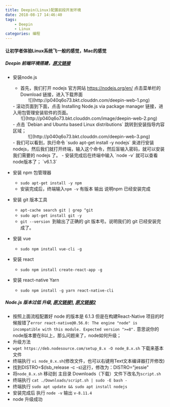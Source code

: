 ```yaml
---
title: Deepin(Linux)配置前段开发环境
date: 2018-08-17 14:46:40
tags: 
    - Deepin
    - Linux
categories: 编程
---
```

<h4>让初学者体验Linux系统飞一般的感觉，Mac的感觉</h4>

<!-- more -->
##### Deepin 前端环境搭建，[原文链接](https://blog.csdn.net/fungleo/article/details/78434813)
- 安装node.js
    - 首先，我们打开 nodejs 官方网站 https://nodejs.org/en/ 点击菜单栏的 Download 链接，进入下载界面
    <div align='center'>![](http://p040q6o73.bkt.clouddn.com/deepin-web-1.png)</div>
    - 滚动页面到下面，点击 Installing Node.js via package manager 链接，进入用包管理安装软件的页面。
    <div align='center'>![](http://p040q6o73.bkt.clouddn.com/image/deepin-web-2.png)</div>
    - 点击 `Debian and Ubuntu based Linux distributions` 跳转到安装指导内容区域；
    <div align='center'>![](http://p040q6o73.bkt.clouddn.com/deepin-web-3.png)</div>
    - 我们可以看到，执行命令 `sudo apt-get install -y nodejs` 来进行安装 nodejs，然后我们就打开终端，输入这个命令，然后盲输入密码，就可以安装我们需要的 nodejs 了。
    - 安装完成后在终端中输入 `node -v` 就可以查看node版本了； `v6.1.3` 

- 安装 npm 包管理器
    - `sudo apt-get install -y npm`
    - 安装完成后，终端输入`npm -v` 有版本 输出 说明npm 已经安装完成

- 安装 git 版本工具
    - `apt-cache search git | grep ^git`
    - `sudo apt-get install git -y`
    - `git --version `到输出了正确的 git 版本号。说明我们的 git 已经安装完成了。

- 安装 vue 
    - `sudo npm install vue-cli -g`

- 安装 react 
    - `sudo npm install create-react-app -g`

- 安装 react-native Yarn
    - `sudo npm install -g yarn react-native-cli`  

##### Node.js 版本过低 升级, [原文链接1](https://www.jianshu.com/p/b61f7988688d), [原文链接2](https://github.com/nodesource/distributions/issues/442)
- 按照上面流程配置好 node 的版本是 6.1.3 但是在构建React-Native 项目的时候报错了`error react-native@0.56.0: The engine "node" is incompatible with this module. Expected version ">=8".` 意思说你的node版本要在8以上，那么问题来了，node如何升级；
- 升级方法
- `wget https://deb.nodesource.com/setup_8.x -O node_8.x.sh` 下载来基本文件
- 终端执行 `vi node_8.x.sh`(修改文件，也可以右键用Text文本编译器打开修改) 
- 找到DISTRO=$(lsb_release -c -s)这行，修改为：DISTRO="jessie"
- 将`node_8.x.sh` 移动到 主目录 Downloads（下载）文件下改名为`script.sh`
- 终端执行 `cat ./Downloads/script.sh | sudo -E bash -`
- 终端执行 `sudo apt update && sudo apt install nodejs`
- 安装完成后 执行 `node -v` 输出 `v-8.11.4`
- node 升级成功